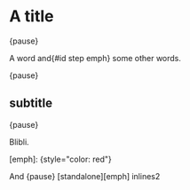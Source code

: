 # A title

{pause}

A word and{#id step emph} some other words.

{pause}

## subtitle

{pause}

Blibli.

[emph]: {style="color: red"}

And {pause} [standalone][emph] inlines2
